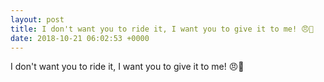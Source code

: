 ```yaml
---
layout: post
title: I don't want you to ride it, I want you to give it to me! 😠🐴
date: 2018-10-21 06:02:53 +0000
---
```


I don't want you to ride it, I want you to give it to me! 😠🐴

